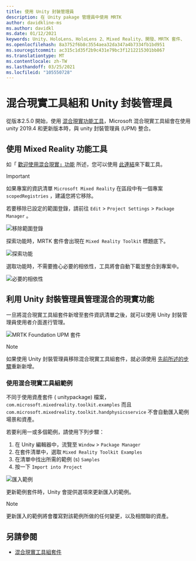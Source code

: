 ```yaml
---
title: 使用 Unity 封裝管理員
description: 在 Unity pakage 管理員中使用 MRTK
author: davidkline-ms
ms.author: davidkl
ms.date: 01/12/2021
keywords: Unity、HoloLens、HoloLens 2、Mixed Reality、開發、MRTK 套件、
ms.openlocfilehash: 8a3752f6b8c3554aea32da347a4b7334fb1bd951
ms.sourcegitcommit: ac315c1d35f2b9c431e79bc3f1212215301bb867
ms.translationtype: MT
ms.contentlocale: zh-TW
ms.lasthandoff: 03/25/2021
ms.locfileid: "105550728"
---
```

# <a name="mixed-reality-toolkit-and-unity-package-manager"></a>混合現實工具組和 Unity 封裝管理員

從版本2.5.0 開始，使用 [混合現實功能工具](/windows/mixed-reality/develop/unity/welcome-to-mr-feature-tool)，Microsoft 混合現實工具組會在使用 unity 2019.4 和更新版本時，與 unity 封裝管理員 (UPM) 整合。

## <a name="using-the-mixed-reality-feature-tool"></a>使用 Mixed Reality 功能工具

如「 [歡迎使用混合現實」功能](/windows/mixed-reality/develop/unity/welcome-to-mr-feature-tool) 所述，您可以使用 [此連結](https://aka.ms/MRFeatureTool)來下載工具。

> [!IMPORTANT]
> 如果專案的資訊清單 `Microsoft Mixed Reality` 在區段中有一個專案 `scopedRegistries` ，建議您將它移除。
>
> 若要移除已設定的範圍登錄，請前往 `Edit`  >  `Project Settings`  >  `Package Manager` 。
>
> ![移除範圍登錄](../features/images/packaging/RemoveScopedRegistry.png)

探索功能時，MRTK 套件會出現在 `Mixed Reality Toolkit` 標題底下。

![探索功能](../features/images/packaging/DiscoverFeatures.png)

選取功能時，不需要擔心必要的相依性，工具將會自動下載並整合到專案中。

![必要的相依性](../features/images/packaging/RequiredDependencies.png)

## <a name="managing-mixed-reality-features-with-the-unity-package-manager"></a>利用 Unity 封裝管理員管理混合的現實功能

一旦將混合現實工具組套件新增至套件資訊清單之後，就可以使用 Unity 封裝管理員使用者介面進行管理。

![MRTK Foundation UPM 套件](../features/images/packaging/MRTK_FoundationUPM.png)

> [!NOTE]
> 如果使用 Unity 封裝管理員移除混合現實工具組套件，就必須使用 [先前所述的步驟](#using-the-mixed-reality-feature-tool)重新新增。

### <a name="using-mixed-reality-toolkit-examples"></a>使用混合現實工具組範例

不同于使用資產套件 ( unitypackage) 檔案， `com.microsoft.mixedreality.toolkit.examples` 而且 `com.microsoft.mixedreality.toolkit.handphysicsservice` 不會自動匯入範例場景和資產。

若要利用一或多個範例，請使用下列步驟：

1. 在 Unity 編輯器中，流覽至 `Window` > `Package Manager`
1. 在套件清單中，選取 `Mixed Reality Toolkit Examples`
1. 在清單中找出所需的範例 (s) `Samples`
1. 按一下 `Import into Project`

![匯入範例](../features/images/packaging/MRTK_ExamplesUpm.png)

更新範例套件時，Unity 會提供選項來更新匯入的範例。

> [!NOTE]
> 更新匯入的範例將會覆寫對該範例所做的任何變更，以及相關聯的資產。

## <a name="see-also"></a>另請參閱

- [混合現實工具組套件](../packages/mrtk-packages.md)